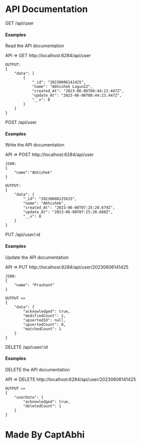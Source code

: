 # API Documentation


GET     /api/user

<h4>Examples </h4> Read the API documentation
<p>
    API => GET http://localhost:6284/api/user

    OUTPUT:
    {
        "data": [
            {
                "_id": "20230606141425",
                "name": "Abhishek Lugun22",
                "created_At": "2023-06-06T08:44:23.447Z",
                "update_At": "2023-06-06T08:44:23.447Z",
                "__v": 0
            }
        ]
    }
</p>

POST    /api/user

<h4>Examples </h4> Write the API documentation
<p>
    API => POST http://localhost:6284/api/user

    JSON:
    {
        "name":"Abhishek"
    }

    OUTPUT:
    {
        "data": {
            "_id": "20230608125633",
            "name": "Abhishek",
            "created_At": "2023-06-08T07:25:20.679Z",
            "update_At": "2023-06-08T07:25:20.680Z",
            "__v": 0
        }
    }
</p>

PUT     /api/user/:id

<h4>Examples </h4> Update the API documentation
<p>
    API => PUT http://localhost:6284/api/user/20230606141425

    JSON:
    {
        "name": "Prashant"
    }

    OUTPUT =>
    {
        "data": {
            "acknowledged": true,
            "modifiedCount": 1,
            "upsertedId": null,
            "upsertedCount": 0,
            "matchedCount": 1
        }
    }
</p>

DELETE  /api/user/:id

<h4>Examples </h4> DELETE the API documentation
<p>
    API => DELETE http://localhost:6284/api/user/20230606141425

    OUTPUT =>
    {
        "userData": {
            "acknowledged": true,
            "deletedCount": 1
        }
    }
</p>

# Made By CaptAbhi